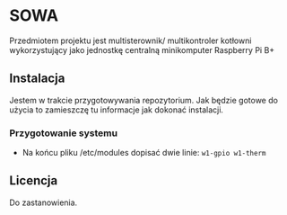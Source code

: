 # SOWA
Przedmiotem projektu jest multisterownik/ multikontroler kotłowni wykorzystujący jako jednostkę centralną minikomputer Raspberry Pi B+

## Instalacja
Jestem w trakcie przygotowywania repozytorium. Jak będzie gotowe do użycia to zamieszczę tu informacje jak dokonać instalacji.
### Przygotowanie systemu
* Na końcu pliku /etc/modules dopisać dwie linie:
`w1-gpio
w1-therm`

## Licencja
Do zastanowienia.
